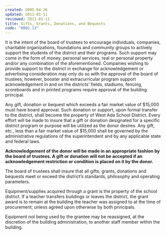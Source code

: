 ```yaml
---
created: 2005-04-26
updated: 2011-01-11
reviewed: 2011-01-11
title: Gifts, Grants, Donations, and Bequests
code: "0802.13"
---
```


It is the intent of the board of trustees to encourage individuals, companies, charitable organizations, foundations and community groups to actively support the students of the district and their programs. Such support may come in the form of money, personal services, real or personal property and/or any combination of the aforementioned. Companies wishing to provide support to the district in exchange for acknowledgement or advertising consideration may only do so with the approval of the board of trustees; however, booster and extracurricular program support acknowledgement in and on the districts’ fields, stadiums, fencing, scoreboards and in printed programs require approval of the building principal.

Any gift, donation or bequest which exceeds a fair market value of $15,000 must have board approval. Such donation or support, upon formal transfer to the district, shall become the property of West Ada School District. Every effort will be made to insure that a gift or donation designated for a specific district program or purpose will be utilized as the donor desires. Any gift, etc., less than a fair market value of $15,000 shall be governed by the administrative regulations of the superintendent and by any applicable state and federal laws.

**Acknowledgement of the donor will be made in an appropriate fashion by the board of trustees. A gift or donation will not be accepted if an acknowledgement restriction or condition is placed on it by the donor.**

The board of trustees shall insure that all gifts, grants, donations and bequests meet or exceed the district’s standards, philosophy and operating parameters.

Equipment/supplies acquired through a grant is the property of the school district. If a teacher transfers buildings or leaves the district, the grant award is to remain at the building the teacher was assigned to at the time of procurement; unless agreed upon otherwise by both principals.

Equipment not being used by the grantee may be reassigned, at the discretion of the building administration, to another staff member within the building.

